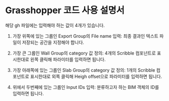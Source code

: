 # Grasshopper 코드 사용 설명서

해당 gh 파일에는 입력해야 하는 값이 4개가 있습니다.

1) 가장 위쪽에 있는 그룹인 Export Group의 File name 입력: 최종 결과인 텍스트 파일이 저장되는 공간을 지정해야 합니다.

2) 가장 큰 그룹인 Wall Group의 category 값 정의: 4개의 Scribble 컴포넌트로 표시한대로 왼쪽 클릭해 파라미터를 입력하면 됩니다.

3) 가장 아래쪽에 있는 그룹인 Slab Group의 category 값 정의: 1개의 Scribble 컴포넌트로 표시한대로 외쪽 클릭해 Heigh offset으로 파라미터를 입력하면 됩니다.

4) 위에서 두번째에 있는 그룹인 Input IDs 입력: 분류하고자 하는 BIM 객체의 ID를 입력하면 됩니다.
